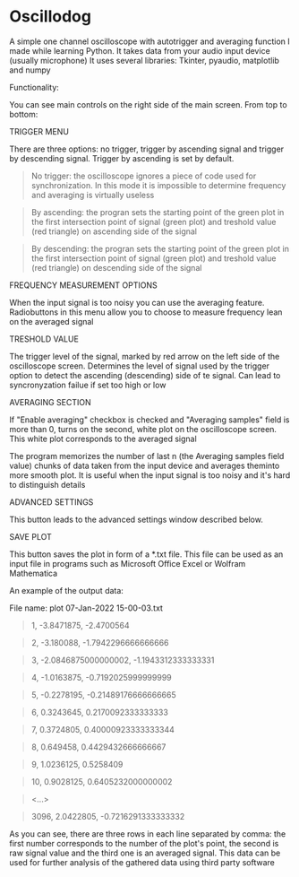 # Oscillodog
A simple one channel oscilloscope with autotrigger and averaging function I made while learning Python. It takes data from your audio input device (usually microphone)
It uses several libraries: Tkinter, pyaudio, matplotlib and numpy

Functionality:

You can see main controls on the right side of the main screen. From top to bottom:

TRIGGER MENU

There are three options: no trigger, trigger by ascending signal and trigger by descending signal. Trigger by ascending is set by default.

> No trigger: the oscilloscope ignores a piece of code used for synchronization. In this mode it is impossible to determine frequency and averaging is virtually useless

> By ascending: the progran sets the starting point of the green plot in the first intersection point of signal (green plot) and treshold value (red triangle) on ascending side of the signal

> By descending: the progran sets the starting point of the green plot in the first intersection point of signal (green plot) and treshold value (red triangle) on descending side of the signal

FREQUENCY MEASUREMENT OPTIONS

When the input signal is too noisy you can use the averaging feature. Radiobuttons in this menu allow you to choose to measure frequency lean on the averaged signal

TRESHOLD VALUE

The trigger level of the signal, marked by red arrow on the left side of the oscilloscope screen. Determines the level of signal used by the trigger option to detect the ascending (descending) side of te signal. Can lead to syncronyzation failue if set too high or low

AVERAGING SECTION

If "Enable averaging" checkbox is checked and "Averaging samples" field is more than 0, turns on the second, white plot on the oscilloscope screen. This white plot corresponds to the averaged signal

The program memorizes the number of last n (the Averaging samples field value) chunks of data taken from the input device and averages theminto more smooth plot. It is useful when the input signal is too noisy and it's hard to distinguish details

ADVANCED SETTINGS

This button leads to the advanced settings window described below.

SAVE PLOT

This button saves the plot in form of a *.txt file. This file can be used as an input file in programs such as Microsoft Office Excel or Wolfram Mathematica

An example of the output data:

File name: plot 07-Jan-2022 15-00-03.txt

>1, -3.8471875, -2.4700564

>2, -3.180088, -1.7942296666666666

>3, -2.0846875000000002, -1.1943312333333331

>4, -1.0163875, -0.7192025999999999

>5, -0.2278195, -0.21489176666666665

>6, 0.3243645, 0.2170092333333333

>7, 0.3724805, 0.40000923333333344

>8, 0.649458, 0.4429432666666667

>9, 1.0236125, 0.5258409

>10, 0.9028125, 0.6405232000000002

><...>

>3096, 2.0422805, -0.7216291333333332

As you can see, there are three rows in each line separated by comma: the first number corresponds to the number of the plot's point, the second is raw signal value and the third one is an averaged signal. This data can be used for further analysis of the gathered data using third party software

